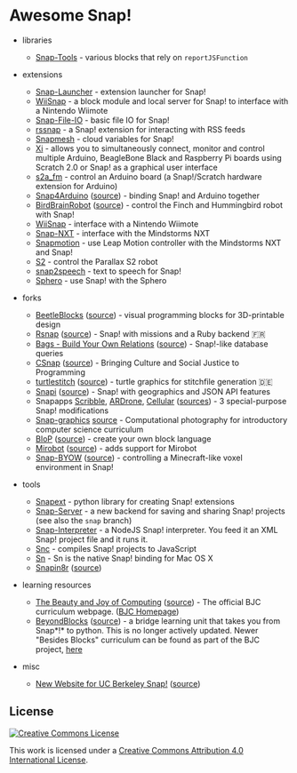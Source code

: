 Awesome Snap!
=============

- libraries
  - [Snap-Tools](https://github.com/cycomachead/snap-tools) - various blocks that rely on `reportJSFunction`

- extensions
  - [Snap-Launcher](https://github.com/technoboy10/snap-launcher) - extension launcher for Snap!
  - [WiiSnap](https://github.com/technoboy10/wiisnap) - a block module and local server for Snap! to interface with a Nintendo Wiimote
  - [Snap-File-IO](https://github.com/technoboy10/snap-file-io) - basic file IO for Snap!
  - [rssnap](https://github.com/technoboy10/rssnap) - a Snap! extension for interacting with RSS feeds
  - [Snapmesh](https://github.com/Code-WvS/snapmesh) - cloud variables for Snap!
  - [Xi](https://github.com/MrYsLab/xi) - allows you to simultaneously connect, monitor and control multiple Arduino, BeagleBone Black and Raspberry Pi boards using Scratch 2.0 or Snap! as a graphical user interface
  - [s2a_fm](https://github.com/MrYsLab/s2a_fm) - control an Arduino board (a Snap!/Scratch hardware extension for Arduino)
  - [Snap4Arduino](http://s4a.cat/snap/) ([source](https://github.com/edutec/Snap4Arduino)) - binding Snap! and Arduino together
  - [BirdBrainRobot](http://www.finchrobot.com/software/snap) ([source](https://github.com/BirdBrainTechnologies/BirdBrainRobotServer)) - control the Finch and Hummingbird robot with Snap!
  - [WiiSnap](https://github.com/technoboy10/wiisnap) - interface with a Nintendo Wiimote
  - [Snap-NXT](https://github.com/technoboy10/snap-nxt) - interface with the Mindstorms NXT
  - [Snapmotion](https://github.com/technoboy10/snapmotion) - use Leap Motion controller with the Mindstorms NXT and Snap!
  - [S2](https://github.com/blockext/s2) - control the Parallax S2 robot
  - [snap2speech](https://github.com/technoboy10/snap2speech) - text to speech for Snap!
  - [Sphero](https://docs.google.com/document/d/11wR53OTnofRtTtxZCmxnCUjIlFQjnGewM21A0vmjtFw/edit) - use Snap! with the Sphero

- forks
  - [BeetleBlocks](http://beetleblocks.com) ([source](https://github.com/ericrosenbaum/BeetleBlocks)) - visual programming blocks for 3D-printable design
  - [Rsnap](https://rsnap.herokuapp.com/) ([source](https://github.com/snap-school)) - Snap! with missions and a Ruby backend :fr:
  - [Bags - Build Your Own Relations](http://bags.cs.jmu.edu/) ([source](http://bags.cs.jmu.edu/download.html)) - Snap!-like database queries
  - [CSnap](https://community.csdt.rpi.edu/) ([source](https://github.com/GK-12/Snap--Build-Your-Own-Blocks)) - Bringing Culture and Social Justice to Programming
  - [turtlestitch](http://www.stitchcode.com/) ([source](https://github.com/backface/turtlestitch)) - turtle graphics for stitchfile generation :de:
  - [Snapi](https://bromagosa.github.io/Snapi/) ([source](https://github.com/bromagosa/Snapi)) - Snap! with geographics and JSON API features
  - Snapapps [Scribble](https://aidanlane.github.io/snapapps/scribble.html), [ARDrone](https://aidanlane.github.io/snapapps/ardrone.html), [Cellular](https://aidanlane.github.io/snapapps/cellular.html)  ([sources](https://github.com/aidanlane/snapapps)) - 3 special-purpose Snap! modifications
  - [Snap-graphics](http://snap.berkeley.edu/snapsource/michael) [source](https://github.com/cycomachead/snap-graphics) - Computational photography for introductory computer science curriculum
  - [BloP](https://sites.google.com/site/blocklanguages/) ([source](https://sites.google.com/site/blocklanguages/downloads2)) - create your own block language
  - [Mirobot](http://apps.mirobot.io/snap/) ([source](https://github.com/bjpirt/Snap--Build-Your-Own-Blocks)) - adds support for Mirobot
  - [Snap-BYOW](http://code-wvs.github.io/snap-byow/snap.html) ([source](https://github.com/Code-WvS/snap-byow)) - controlling a Minecraft-like voxel environment in Snap!

- tools
  - [Snapext](http://github.com/blockext) - python library for creating Snap! extensions
  - [Snap-Server](https://github.com/ucb-snap/snap-server) - a new backend for saving and sharing Snap! projects (see also the `snap` branch)
  - [Snap-Interpreter](https://github.com/bromagosa/snap-interpreter) - a NodeJS Snap! interpreter. You feed it an XML Snap! project file and it runs it.
  - [Snc](https://github.com/nathan/snc) - compiles Snap! projects to JavaScript
  - [Sn](https://github.com/nathan/sn) - Sn is the native Snap! binding for Mac OS X
  - [Snapin8r](https://hardmath123.github.io/Snapin8r/) ([source](https://github.com/Hardmath123/Snapin8r))

- learning resources
  - [The Beauty and Joy of Computing](http://bjc.berkeley.edu/r) ([source](https://github.com/beautyjoy/bjc-r)) - The official BJC curriculum webpage. ([BJC Homepage](http://bjc.berkeley.edu))
  - [BeyondBlocks](http://beyondblocks.github.io/) ([source](https://github.com/BeyondBlocks/BeyondBlocks.github.io)) - a bridge learning unit that takes you from Snap*!* to python. This is no longer actively updated. Newer "Besides Blocks" curriculum can be found as part of the BJC project, [here](http://bjc.berkeley.edu/r/course/cs10_fa14.html)

- misc
  - [New Website for UC Berkeley Snap!](https://khotchkiss13.github.io/) ([source](https://github.com/khotchkiss13/khotchkiss13.github.io)) 

License
-------

[![Creative Commons License](http://i.creativecommons.org/l/by/4.0/88x31.png)](http://creativecommons.org/licenses/by/4.0/)

This work is licensed under a [Creative Commons Attribution 4.0 International License](http://creativecommons.org/licenses/by/4.0/).
